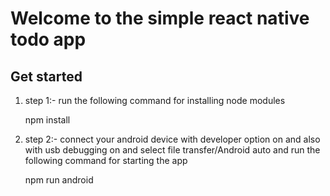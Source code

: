# Welcome to the simple react native todo app

## Get started

1. step 1:- run the following command for installing node modules

   npm install

2. step 2:- connect your android device with developer option on and also with usb debugging on and select file transfer/Android auto and run the following command for starting the app

   npm run android
